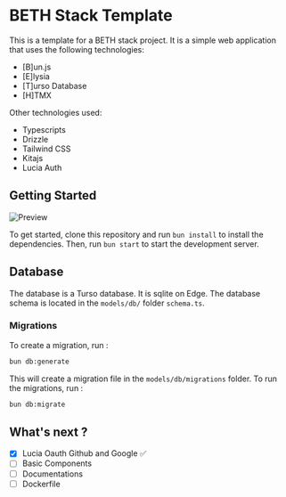 # BETH Stack Template

This is a template for a BETH stack project. It is a simple web application that uses the following technologies:

- [B]un.js
- [E]lysia
- [T]urso Database
- [H]TMX

Other technologies used:

- Typescripts
- Drizzle
- Tailwind CSS
- Kitajs
- Lucia Auth

## Getting Started

![Preview](public/ss.png)

To get started, clone this repository and run `bun install` to install the dependencies. Then, run `bun start` to start the development server.

## Database

The database is a Turso database. It is sqlite on Edge. The database schema is located in the `models/db/` folder `schema.ts`.

### Migrations

To create a migration, run :

```bash
bun db:generate
```

This will create a migration file in the `models/db/migrations` folder.
To run the migrations, run :

```bash
bun db:migrate
```

## What's next ?

- [x] Lucia Oauth Github and Google ✅
- [ ] Basic Components
- [ ] Documentations
- [ ] Dockerfile
